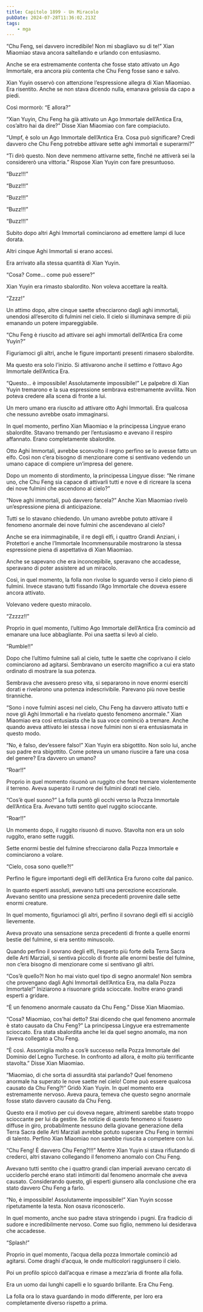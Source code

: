 ```yaml
---
title: Capitolo 1899 - Un Miracolo
pubDate: 2024-07-28T11:36:02.213Z
tags:
    - mga
---
```


“Chu Feng, sei davvero incredibile! Non mi sbagliavo su di te!” Xian Miaomiao stava ancora saltellando e urlando con entusiasmo.

Anche se era estremamente contenta che fosse stato attivato un Ago Immortale, era ancora più contenta che Chu Feng fosse sano e salvo.

Xian Yuyin osservò con attenzione l’espressione allegra di Xian Miaomiao. Era risentito. Anche se non stava dicendo nulla, emanava gelosia da capo a piedi.

Così mormorò: “E allora?”

“Xian Yuyin, Chu Feng ha già attivato un Ago Immortale dell’Antica Era, cos’altro hai da dire?” Disse Xian Miaomiao con fare compiaciuto.

“Umpf, è solo un Ago Immortale dell’Antica Era. Cosa può significare? Credi davvero che Chu Feng potrebbe attivare sette aghi immortali e superarmi?”

“Ti dirò questo. Non deve nemmeno attivarne sette, finché ne attiverà sei la considererò una vittoria.” Rispose Xian Yuyin con fare presuntuoso.

“Buzz!!!”

“Buzz!!!”

“Buzz!!!”

“Buzz!!!”

“Buzz!!!”

Subito dopo altri Aghi Immortali cominciarono ad emettere lampi di luce dorata.

Altri cinque Aghi Immortali si erano accesi.

Era arrivato alla stessa quantità di Xian Yuyin.

“Cosa? Come… come può essere?”

Xian Yuyin era rimasto sbalordito. Non voleva accettare la realtà.

“Zzzz!”

Un attimo dopo, altre cinque saette sfrecciarono dagli aghi immortali, unendosi all’esercito di fulmini nel cielo. Il cielo si illuminava sempre di più emanando un potere impareggiabile.

“Chu Feng è riuscito ad attivare sei aghi immortali dell’Antica Era come Yuyin?”

Figuriamoci gli altri, anche le figure importanti presenti rimasero sbalordite.

Ma questo era solo l’inizio. Si attivarono anche il settimo e l’ottavo Ago Immortale dell’Antica Era.

“Questo… è impossibile! Assolutamente impossibile!” Le palpebre di Xian Yuyin tremarono e la sua espressione sembrava estremamente avvilita. Non poteva credere alla scena di fronte a lui.

Un mero umano era riuscito ad attivare otto Aghi Immortali. Era qualcosa che nessuno avrebbe osato immaginarsi.

In quel momento, perfino Xian Miaomiao e la principessa Lingyue erano sbalordite. Stavano tremando per l’entusiasmo e avevano il respiro affannato. Erano completamente sbalordite.

Otto Aghi Immortali, avrebbe sconvolto il regno perfino se lo avesse fatto un elfo. Così non c’era bisogno di menzionare come si sentivano vedendo un umano capace di compiere un’impresa del genere.

Dopo un momento di stordimento, la principessa Lingyue disse: “Ne rimane uno, che Chu Feng sia capace di attivarli tutti e nove e di ricreare la scena dei nove fulmini che ascendono al cielo?”

“Nove aghi immortali, può davvero farcela?” Anche Xian Miaomiao rivelò un’espressione piena di anticipazione.

Tutti se lo stavano chiedendo. Un umano avrebbe potuto attivare il fenomeno anormale dei nove fulmini che ascendevano al cielo?

Anche se era inimmaginabile, il re degli elfi, i quattro Grandi Anziani, i Protettori e anche l’Immortale Incommensurabile mostrarono la stessa espressione piena di aspettativa di Xian Miaomiao.

Anche se sapevano che era inconcepibile, speravano che accadesse, speravano di poter assistere ad un miracolo.

Così, in quel momento, la folla non rivolse lo sguardo verso il cielo pieno di fulmini. Invece stavano tutti fissando l’Ago Immortale che doveva essere ancora attivato.

Volevano vedere questo miracolo.

“Zzzzz!!”

Proprio in quel momento, l’ultimo Ago Immortale dell’Antica Era cominciò ad emanare una luce abbagliante. Poi una saetta si levò al cielo.

“Rumble!!”

Dopo che l’ultimo fulmine salì al cielo, tutte le saette che coprivano il cielo cominciarono ad agitarsi. Sembravano un esercito magnifico a cui era stato ordinato di mostrare la sua potenza.

Sembrava che avessero preso vita, si separarono in nove enormi eserciti dorati e rivelarono una potenza indescrivibile. Parevano più nove bestie tiranniche.

“Sono i nove fulmini ascesi nel cielo, Chu Feng ha davvero attivato tutti e nove gli Aghi Immortali e ha rivelato questo fenomeno anormale.” Xian Miaomiao era così entusiasta che la sua voce cominciò a tremare. Anche quando aveva attivato lei stessa i nove fulmini non si era entusiasmata in questo modo.

“No, è falso, dev’essere falso!” Xian Yuyin era sbigottito. Non solo lui, anche suo padre era sbigottito. Come poteva un umano riuscire a fare una cosa del genere? Era davvero un umano?

“Roar!!”

Proprio in quel momento risuonò un ruggito che fece tremare violentemente il terreno. Aveva superato il rumore dei fulmini dorati nel cielo.

“Cos’è quel suono?” La folla puntò gli occhi verso la Pozza Immortale dell’Antica Era. Avevano tutti sentito quel ruggito scioccante.

“Roar!!”

Un momento dopo, il ruggito risuonò di nuovo. Stavolta non era un solo ruggito, erano sette ruggiti.

Sette enormi bestie del fulmine sfrecciarono dalla Pozza Immortale e cominciarono a volare.

“Cielo, cosa sono quelle?!”

Perfino le figure importanti degli elfi dell’Antica Era furono colte dal panico.

In quanto esperti assoluti, avevano tutti una percezione eccezionale. Avevano sentito una pressione senza precedenti provenire dalle sette enormi creature.

In quel momento, figuriamoci gli altri, perfino il sovrano degli elfi si accigliò lievemente.

Aveva provato una sensazione senza precedenti di fronte a quelle enormi bestie del fulmine, si era sentito minuscolo.

Quando perfino il sovrano degli elfi, l’esperto più forte della Terra Sacra delle Arti Marziali, si sentiva piccolo di fronte alle enormi bestie del fulmine, non c’era bisogno di menzionare come si sentivano gli altri.

“Cos’è quello?! Non ho mai visto quel tipo di segno anormale! Non sembra che provengano dagli Aghi Immortali dell’Antica Era, ma dalla Pozza Immortale!” Iniziarono a risuonare grida scioccate. Inoltre erano grandi esperti a gridare.

“È un fenomeno anormale causato da Chu Feng.” Disse Xian Miaomiao.

“Cosa? Miaomiao, cos’hai detto? Stai dicendo che quel fenomeno anormale è stato causato da Chu Feng?” La principessa Lingyue era estremamente scioccato. Era stata sbalordita anche lei da quel segno anomalo, ma non l’aveva collegato a Chu Feng.

“È così. Assomiglia molto a cos’è successo nella Pozza Immortale del Dominio del Legno Turchese. In confronto ad allora, è molto più terrificante stavolta.” Disse Xian Miaomiao.

“Miaomiao, di che sorta di assurdità stai parlando? Quel fenomeno anormale ha superato le nove saette nel cielo! Come può essere qualcosa causato da Chu Feng?!” Gridò Xian Yuyin. In quel momento era estremamente nervoso. Aveva paura, temeva che questo segno anormale fosse stato davvero causato da Chu Feng.

Questo era il motivo per cui doveva negare, altrimenti sarebbe stato troppo scioccante per lui da gestire. Se notizie di questo fenomeno si fossero diffuse in giro, probabilmente nessuno della giovane generazione della Terra Sacra delle Arti Marziali avrebbe potuto superare Chu Feng in termini di talento. Perfino Xian Miaomiao non sarebbe riuscita a competere con lui.

“Chu Feng! È davvero Chu Feng?!!!” Mentre XIan Yuyin si stava rifiutando di crederci, altri stavano collegando il fenomeno anomalo con Chu Feng.

Avevano tutti sentito che i quattro grandi clan imperiali avevano cercato di ucciderlo perché erano stati intimoriti dal fenomeno anormale che aveva causato. Considerando questo, gli esperti giunsero alla conclusione che era stato davvero Chu Feng a farlo.

“No, è impossibile! Assolutamente impossibile!” Xian Yuyin scosse ripetutamente la testa. Non osava riconoscerlo.

In quel momento, anche suo padre stava stringendo i pugni. Era fradicio di sudore e incredibilmente nervoso. Come suo figlio, nemmeno lui desiderava che accadesse.

“Splash!”

Proprio in quel momento, l’acqua della pozza Immortale cominciò ad agitarsi. Come draghi d’acqua, le onde multicolori raggiunsero il cielo.

Poi un profilo spiccò dall’acqua e rimase a mezz’aria di fronte alla folla.

Era un uomo dai lunghi capelli e lo sguardo brillante. Era Chu Feng.

La folla ora lo stava guardando in modo differente, per loro era completamente diverso rispetto a prima.


